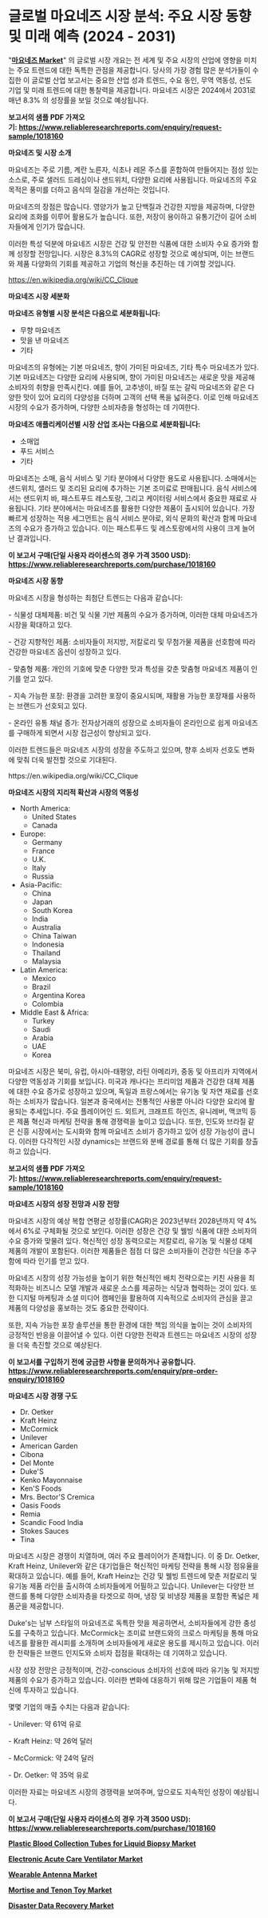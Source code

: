 <p><h1>글로벌 마요네즈 시장 분석: 주요 시장 동향 및 미래 예측 (2024 - 2031)</h1></p><p>"<strong><a href="https://www.reliableresearchreports.com/mayonnaise-r1018160?utm_campaign=106&utm_medium=7&utm_source=Github&utm_content=ia&utm_term=11102024&utm_id=mayonnaise">마요네즈 Market</a></strong>" 의 글로벌 시장 개요는 전 세계 및 주요 시장의 산업에 영향을 미치는 주요 트렌드에 대한 독특한 관점을 제공합니다. 당사의 가장 경험 많은 분석가들이 수집한 이 글로벌 산업 보고서는 중요한 산업 성과 트렌드, 수요 동인, 무역 역동성, 선도 기업 및 미래 트렌드에 대한 통찰력을 제공합니다. 마요네즈 시장은 2024에서 2031로 매년 8.3% 의 성장률을 보일 것으로 예상됩니다.</p>
<p><strong>보고서의 샘플 PDF 가져오기:&nbsp;<a href="https://www.reliableresearchreports.com/enquiry/request-sample/1018160?utm_campaign=106&utm_medium=7&utm_source=Github&utm_content=ia&utm_term=11102024&utm_id=mayonnaise">https://www.reliableresearchreports.com/enquiry/request-sample/1018160</a></strong></p>
<p><strong>마요네즈 및 시장 소개</strong></p>
<p><p>마요네즈는 주로 기름, 계란 노른자, 식초나 레몬 주스를 혼합하여 만들어지는 점성 있는 소스로, 주로 샐러드 드레싱이나 샌드위치, 다양한 요리에 사용됩니다. 마요네즈의 주요 목적은 풍미를 더하고 음식의 질감을 개선하는 것입니다. </p><p>마요네즈의 장점은 많습니다. 영양가가 높고 단백질과 건강한 지방을 제공하며, 다양한 요리에 조화를 이루어 활용도가 높습니다. 또한, 저장이 용이하고 유통기간이 길어 소비자들에게 인기가 많습니다. </p><p>이러한 특성 덕분에 마요네즈 시장은 건강 및 안전한 식품에 대한 소비자 수요 증가와 함께 성장할 전망입니다. 시장은 8.3%의 CAGR로 성장할 것으로 예상되며, 이는 브랜드와 제품 다양화의 기회를 제공하고 기업의 혁신을 추진하는 데 기여할 것입니다.</p></p>
<p><a href="https://en.wikipedia.org/wiki/CC_Clique?utm_campaign=106&utm_medium=7&utm_source=Github&utm_content=ia&utm_term=11102024&utm_id=mayonnaise">https://en.wikipedia.org/wiki/CC_Clique</a></p>
<p><strong>마요네즈 시장 세분화</strong></p>
<p><strong>마요네즈 유형별 시장 분석은 다음으로 세분화됩니다:</strong></p>
<p><ul><li>무향 마요네즈</li><li>맛을 낸 마요네즈</li><li>기타</li></ul></p>
<p><p>마요네즈의 유형에는 기본 마요네즈, 향이 가미된 마요네즈, 기타 특수 마요네즈가 있다. 기본 마요네즈는 다양한 요리에 사용되며, 향이 가미된 마요네즈는 새로운 맛을 제공해 소비자의 취향을 만족시킨다. 예를 들어, 고추냉이, 바질 또는 갈릭 마요네즈와 같은 다양한 맛이 있어 요리의 다양성을 더하며 고객의 선택 폭을 넓혀준다. 이로 인해 마요네즈 시장의 수요가 증가하며, 다양한 소비자층을 형성하는 데 기여한다.</p></p>
<p><strong>마요네즈 애플리케이션별 시장 산업 조사는 다음으로 세분화됩니다:</strong></p>
<p><ul><li>소매업</li><li>푸드 서비스</li><li>기타</li></ul></p>
<p><p>마요네즈는 소매, 음식 서비스 및 기타 분야에서 다양한 용도로 사용됩니다. 소매에서는 샌드위치, 샐러드 및 조리된 요리에 추가하는 기본 조미료로 판매됩니다. 음식 서비스에서는 샌드위치 바, 패스트푸드 레스토랑, 그리고 케이터링 서비스에서 중요한 재료로 사용됩니다. 기타 분야에서는 마요네즈를 활용한 다양한 제품이 출시되어 있습니다. 가장 빠르게 성장하는 적용 세그먼트는 음식 서비스 분야로, 외식 문화의 확산과 함께 마요네즈의 수요가 증가하고 있습니다. 이는 패스트푸드 및 레스토랑에서의 사용이 크게 늘어난 결과입니다.</p></p>
<p><strong>이 보고서 구매(단일 사용자 라이센스의 경우 가격 3500 USD): <a href="https://www.reliableresearchreports.com/purchase/1018160?utm_campaign=106&utm_medium=7&utm_source=Github&utm_content=ia&utm_term=11102024&utm_id=mayonnaise">https://www.reliableresearchreports.com/purchase/1018160</a></strong></p>
<p><strong>마요네즈 시장 동향</strong></p>
<p><p>마요네즈 시장을 형성하는 최첨단 트렌드는 다음과 같습니다:</p><p>- 식물성 대체제품: 비건 및 식물 기반 제품의 수요가 증가하며, 이러한 대체 마요네즈가 시장을 확대하고 있다.</p><p>- 건강 지향적인 제품: 소비자들이 저지방, 저칼로리 및 무첨가물 제품을 선호함에 따라 건강한 마요네즈 옵션이 성장하고 있다.</p><p>- 맞춤형 제품: 개인의 기호에 맞춘 다양한 맛과 특성을 갖춘 맞춤형 마요네즈 제품이 인기를 얻고 있다.</p><p>- 지속 가능한 포장: 환경을 고려한 포장이 중요시되며, 재활용 가능한 포장재를 사용하는 브랜드가 선호되고 있다.</p><p>- 온라인 유통 채널 증가: 전자상거래의 성장으로 소비자들이 온라인으로 쉽게 마요네즈를 구매하게 되면서 시장 접근성이 향상되고 있다.</p><p>이러한 트렌드들은 마요네즈 시장의 성장을 주도하고 있으며, 향후 소비자 선호도 변화에 맞춰 더욱 발전할 것으로 기대된다.</p></p>
<p>https://en.wikipedia.org/wiki/CC_Clique</p>
<p><strong>마요네즈 시장의 지리적 확산과 시장의 역동성</strong></p>
<p><ul>
    <li>
        North America:
        <ul>
            <li>United States</li>
            <li>Canada</li>
        </ul>
    </li>
    <li>
        Europe:
        <ul>
            <li>Germany</li>
            <li>France</li>
            <li>U.K.</li>
            <li>Italy</li>
            <li>Russia</li>
        </ul>
    </li>
    <li>
        Asia-Pacific:
        <ul>
            <li>China</li>
            <li>Japan</li>
            <li>South Korea</li>
            <li>India</li>
            <li>Australia</li>
            <li>China Taiwan</li>
            <li>Indonesia</li>
            <li>Thailand</li>
            <li>Malaysia</li>
        </ul>
    </li>
    <li>
        Latin America:
        <ul>
            <li>Mexico</li>
            <li>Brazil</li>
            <li>Argentina Korea</li>
            <li>Colombia</li>
        </ul>
    </li>
    <li>
        Middle East & Africa:
        <ul>
            <li>Turkey</li>
            <li>Saudi</li>
            <li>Arabia</li>
            <li>UAE</li>
            <li>Korea</li>
        </ul>
    </li>
    </ul></p>
<p><p>마요네즈 시장은 북미, 유럽, 아시아-태평양, 라틴 아메리카, 중동 및 아프리카 지역에서 다양한 역동성과 기회를 보입니다. 미국과 캐나다는 프리미엄 제품과 건강한 대체 제품에 대한 수요 증가로 성장하고 있으며, 독일과 프랑스에서는 유기농 및 자연 재료를 선호하는 소비자가 많습니다. 일본과 중국에서는 전통적인 사용뿐 아니라 다양한 요리에 활용되는 추세입니다. 주요 플레이어인 드. 외트커, 크래프트 하인즈, 유니레버, 맥코믹 등은 제품 혁신과 마케팅 전략을 통해 경쟁력을 높이고 있습니다. 또한, 인도와 브라질 같은 신흥 시장에서는 도시화와 함께 마요네즈 소비가 증가하고 있어 성장 가능성이 큽니다. 이러한 다각적인 시장 dynamics는 브랜드와 분배 경로를 통해 더 많은 기회를 창출하고 있습니다.</p></p>
<p><strong>보고서의 샘플 PDF 가져오기:&nbsp;<a href="https://www.reliableresearchreports.com/enquiry/request-sample/1018160?utm_campaign=106&utm_medium=7&utm_source=Github&utm_content=ia&utm_term=11102024&utm_id=mayonnaise">https://www.reliableresearchreports.com/enquiry/request-sample/1018160</a></strong></p>
<p><strong>마요네즈 시장의 성장 전망과 시장 전망</strong></p>
<p><p>마요네즈 시장의 예상 복합 연평균 성장률(CAGR)은 2023년부터 2028년까지 약 4%에서 6%로 구체화될 것으로 보인다. 이러한 성장은 건강 및 웰빙 식품에 대한 소비자의 수요 증가와 맞물려 있다. 혁신적인 성장 동력으로는 저칼로리, 유기농 및 식물성 대체 제품의 개발이 포함된다. 이러한 제품들은 점점 더 많은 소비자들이 건강한 식단을 추구함에 따라 인기를 얻고 있다.</p><p>마요네즈 시장의 성장 가능성을 높이기 위한 혁신적인 배치 전략으로는 키친 사용을 최적화하는 비즈니스 모델 개발과 새로운 소스를 제공하는 식당과 협력하는 것이 있다. 또한 디지털 마케팅과 소셜 미디어 캠페인을 활용하여 지속적으로 소비자의 관심을 끌고 제품의 다양성을 홍보하는 것도 중요한 전략이다. </p><p>또한, 지속 가능한 포장 솔루션을 통한 환경에 대한 책임 의식을 높이는 것이 소비자의 긍정적인 반응을 이끌어낼 수 있다. 이런 다양한 전략과 트렌드는 마요네즈 시장의 성장을 더욱 촉진할 것으로 예상된다.</p></p>
<p><strong>이 보고서를 구입하기 전에 궁금한 사항을 문의하거나 공유합니다. <a href="https://www.reliableresearchreports.com/enquiry/pre-order-enquiry/1018160?utm_campaign=106&utm_medium=7&utm_source=Github&utm_content=ia&utm_term=11102024&utm_id=mayonnaise">https://www.reliableresearchreports.com/enquiry/pre-order-enquiry/1018160</a></strong></p>
<p><strong>마요네즈 시장 경쟁 구도</strong></p>
<p><ul><li>Dr. Oetker</li><li>Kraft Heinz</li><li>McCormick</li><li>Unilever</li><li>American Garden</li><li>Cibona</li><li>Del Monte</li><li>Duke'S</li><li>Kenko Mayonnaise</li><li>Ken'S Foods</li><li>Mrs. Bector'S Cremica</li><li>Oasis Foods</li><li>Remia</li><li>Scandic Food India</li><li>Stokes Sauces</li><li>Tina</li></ul></p>
<p><p>마요네즈 시장은 경쟁이 치열하며, 여러 주요 플레이어가 존재합니다. 이 중 Dr. Oetker, Kraft Heinz, Unilever와 같은 대기업들은 혁신적인 마케팅 전략을 통해 시장 점유율을 확대하고 있습니다. 예를 들어, Kraft Heinz는 건강 및 웰빙 트렌드에 맞춘 저칼로리 및 유기농 제품 라인을 출시하여 소비자들에게 어필하고 있습니다. Unilever는 다양한 브랜드를 통해 다양한 소비자층을 타겟으로 하며, 냉장 및 비냉장 제품을 포함한 폭넓은 제품군을 제공합니다.</p><p>Duke's는 남부 스타일의 마요네즈로 독특한 맛을 제공하면서, 소비자들에게 강한 충성도를 구축하고 있습니다. McCormick는 조미료 브랜드와의 크로스 마케팅을 통해 마요네즈를 활용한 레시피를 소개하며 소비자들에게 새로운 용도를 제시하고 있습니다. 이러한 전략들은 브랜드 인지도와 소비자 접점을 확대하는 데 기여하고 있습니다.</p><p>시장 성장 전망은 긍정적이며, 건강-conscious 소비자의 선호에 따라 유기농 및 저지방 제품의 수요가 증가하고 있습니다. 이러한 변화에 대응하기 위해 많은 기업들이 제품 혁신에 투자하고 있습니다. </p><p>몇몇 기업의 매출 수치는 다음과 같습니다:</p><p>- Unilever: 약 61억 유로</p><p>- Kraft Heinz: 약 26억 달러</p><p>- McCormick: 약 24억 달러</p><p>- Dr. Oetker: 약 35억 유로</p><p>이러한 자료는 마요네즈 시장의 경쟁력을 보여주며, 앞으로도 지속적인 성장이 예상됩니다.</p></p>
<p><strong>이 보고서 구매(단일 사용자 라이센스의 경우 가격 3500 USD): <a href="https://www.reliableresearchreports.com/purchase/1018160?utm_campaign=106&utm_medium=7&utm_source=Github&utm_content=ia&utm_term=11102024&utm_id=mayonnaise">https://www.reliableresearchreports.com/purchase/1018160</a></strong></p>
<p><strong><p><a href="https://www.linkedin.com/pulse/plastic-blood-collection-tubes-liquid-biopsy-market-global-q8kqe?utm_campaign=106&utm_medium=7&utm_source=Github&utm_content=ia&utm_term=11102024&utm_id=mayonnaise">Plastic Blood Collection Tubes for Liquid Biopsy Market</a></p><p><a href="https://www.linkedin.com/pulse/what-factors-influence-electronic-acute-care-ventilator-awf3e?utm_campaign=106&utm_medium=7&utm_source=Github&utm_content=ia&utm_term=11102024&utm_id=mayonnaise">Electronic Acute Care Ventilator Market</a></p><p><a href="https://issuu.com/reportprime-2/docs/wearable-antenna-market-size-2030.p_05b5a4de69427e?utm_campaign=106&utm_medium=7&utm_source=Github&utm_content=ia&utm_term=11102024&utm_id=mayonnaise">Wearable Antenna Market</a></p><p><a href="https://www.linkedin.com/pulse/mortise-tenon-toy-market-evolution-regional-adaptations-innovation-8jd0c?utm_campaign=106&utm_medium=7&utm_source=Github&utm_content=ia&utm_term=11102024&utm_id=mayonnaise">Mortise and Tenon Toy Market</a></p><p><a href="https://issuu.com/reportprime-2/docs/disaster-data-recovery-market-size-_d665b69468367c?utm_campaign=106&utm_medium=7&utm_source=Github&utm_content=ia&utm_term=11102024&utm_id=mayonnaise">Disaster Data Recovery Market</a></p></strong></p>
<p></p>